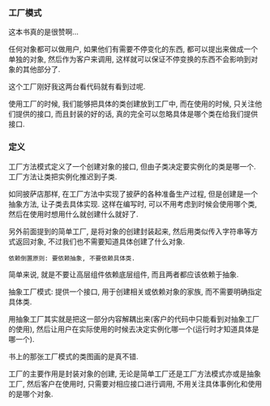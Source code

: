 ### 工厂模式 ###

这本书真的是很赞啊...

任何对象都可以做用户, 如果他们有需要不停变化的东西, 都可以提出来做成一个单独的对象, 然后作为客户来调用, 这样就可以保证不停变换的东西不会影响到对象的其他部分了.

这个工厂刚好我这两台看代码就有看到过呢.

使用工厂的时候, 我们能够把具体的类创建放到工厂中, 而在使用的时候, 只关注他们提供的接口, 而且封装的好的话, 真的完全可以忽略具体是哪个类在给我们提供接口.


### 定义 ###

工厂方法模式定义了一个创建对象的接口, 但由子类决定要实例化的类是哪一个. 工厂方法让类把实例化推迟到子类.

如同披萨店那样, 在工厂方法中实现了披萨的各种准备生产过程, 但是创建是一个抽象方法, 让子类去具体实现.
这样在编写时, 可以不用考虑到时候会使用哪个类, 然后在使用时想用什么就创建什么就好了.

另外前面提到的简单工厂, 是将对象的创建封装起来, 然后用类似传入字符串等方式返回对象, 不过我们也不需要知道具体创建了什么对象.


	依赖倒置原则: 要依赖抽象, 不要依赖具体类.
简单来说, 就是不要让高层组件依赖底层组件, 而且两者都应该依赖于抽象.

抽象工厂模式: 提供一个接口, 用于创建相关或依赖对象的家族, 而不需要明确指定具体类.

用抽象工厂其实就是把这一部分内容解耦出来(客户的代码中只能看到对抽象工厂的使用), 然后让用户在实际使用的时候去决定实例化哪一个(运行时才知道具体是哪一个).

书上的那张工厂模式的类图画的是真不错.

工厂的主要作用是封装对象的创建, 无论是简单工厂还是工厂方法模式亦或是抽象工厂, 然后客户在使用时, 只需要对相应接口进行调用, 不用关注具体事例化和使用的是哪个对象.

